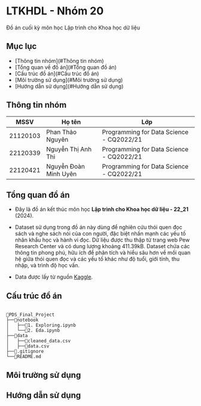 # LTKHDL - Nhóm 20
Đồ án cuối kỳ môn học Lập trình cho Khoa học dữ liệu

## Mục lục

 - [Thông tin nhóm](#Thông tin nhóm)
 - [Tổng quan về đồ án](#Tổng quan đồ án)
 - [Cấu trúc đồ án](#Cấu trúc đồ án)
 - [Môi trường sử dụng](#Môi trường sử dụng)
 - [Hướng dẫn sử dụng](#Hướng dẫn sử dụng)

## Thông tin nhóm

| MSSV       | Họ tên                 | Lớp                                      | 
|------------|------------------------|------------------------------------------|
| 21120103   | Phan Thảo Nguyên       | Programming for Data Science - CQ2022/21 |
| 22120339   | Nguyễn Thị Anh Thi     | Programming for Data Science - CQ2022/21 |
| 22120421   | Nguyễn Đoàn Minh Uyên  | Programming for Data Science - CQ2022/21 |


## Tổng quan đồ án

- Đây là đồ án kết thúc môn học **Lập trình cho Khoa học dữ liệu - 22_21** (2024).

- Dataset sử dụng trong đồ án này dùng để nghiên cứu thói quen đọc sách và nghe sách nói của con người, đặc biệt nhấn mạnh các yếu tố nhân khẩu học và hành vi đọc. Dữ liệu được thu thập từ trang web Pew Research Center và có dung lượng khoảng 411.39kB. Dataset chứa các thông tin phong phú, hữu ích để phân tích và hiểu sâu hơn về mối quan hệ giữa thói quen đọc và các yếu tố khác như độ tuổi, giới tính, thu nhập, và trình độ học vấn.

- Data được lấy từ nguồn [Kaggle](https://www.kaggle.com/datasets/vipulgote4/reading-habit-dataset/data).

## Cấu trúc đồ án

```

📂PDS_Final_Project
├──📂notebook
│   ├──📜1. Exploring.ipynb
│   └──📜2. Eda.ipynb
├──📂data
│   ├──📜cleaned_data.csv
│   ├──📜data.csv
├──📜.gitignore
└──📜README.md
```

## Môi trường sử dụng


## Hướng dẫn sử dụng


